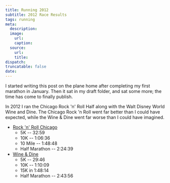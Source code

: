 ```yaml
---
title: Running 2012
subtitle: 2012 Race Results
tags: running
meta:
  description:
  image:
    url:
    caption:
  source:
    url:
    title:
dispatch:
truncatable: false
date:
---
```

I started writing this post on the plane home after completing my first marathon in January. Then it sat in my draft folder, and sat some more; the time has come to finally publish.

In 2012 I ran the Chicago Rock 'n' Roll Half along with the Walt Disney World Wine and Dine. The Chicago Rock 'n Roll went far better than I could have expected, while the Wine & Dine went far worse than I could have imagined.

* [Rock 'n' Roll Chicago](http://running.competitor.com/cgiresults?eId=43)
  * 5K -- 32:59
  * 10K -- 1:06:36
  * 10 Mile -- 1:48:48
  * Half Marathon -- 2:24:39
* [Wine & Dine](http://results.active.com/events/2012-disney-wine-dine-half-marathon--2013)
  * 5K -- 29:46
  * 10K -- 1:10:09
  * 15K in 1:48:14
  * Half Marathon -- 2:43:56
